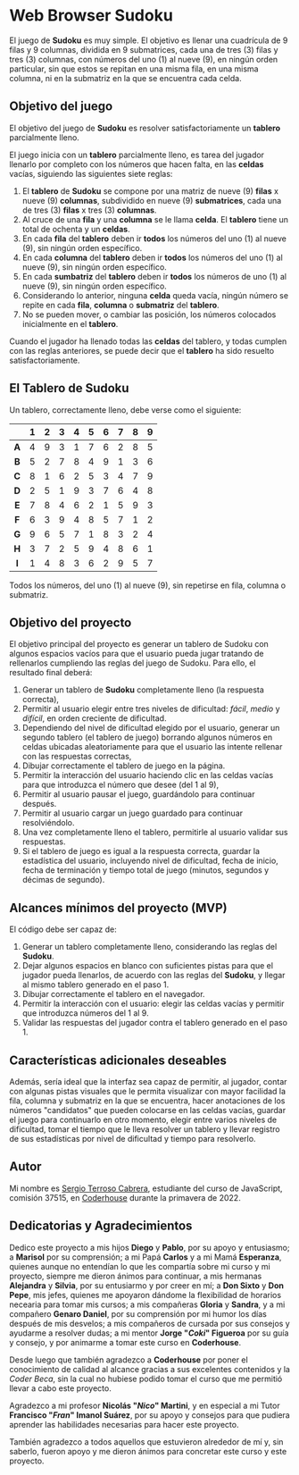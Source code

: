 # Web Browser Sudoku

El juego de **Sudoku** es muy simple. El objetivo es llenar una cuadrícula de 9
filas y 9 columnas, dividida en 9 submatrices, cada una de tres (3) filas y tres
(3) columnas, con números del uno (1) al nueve (9), en ningún orden particular, sin
que estos se repitan en una misma fila, en una misma columna, ni en la submatriz en
la que se encuentra cada celda.

## Objetivo del juego

El objetivo del juego de **Sudoku** es resolver satisfactoriamente un **tablero**
parcialmente lleno.

El juego inicia con un **tablero** parcialmente lleno, es tarea del jugador llenarlo por
completo con los números que hacen falta, en las **celdas** vacías, siguiendo las siguientes
siete reglas:

1. El **tablero** de **Sudoku** se compone por una matriz de nueve (9) **filas** x nueve
(9) **columnas**, subdividido en nueve (9) **submatrices**, cada una de tres (3) **filas** x
tres (3) **columnas**.
2. Al cruce de una **fila** y una **columna** se le llama **celda**. El **tablero** tiene
un total de ochenta y un **celdas**.
3. En cada **fila** del **tablero** deben ir **todos** los números del uno (1) al nueve
(9), sin ningún orden específico.
4. En cada **columna** del **tablero** deben ir **todos** los números del uno (1) al nueve
(9), sin ningún orden específico.
5. En cada **sumbatriz** del **tablero** deben ir **todos** los números de uno (1) al nueve
(9), sin ningún orden específico.
6. Considerando lo anterior, ninguna **celda** queda vacía, ningún número se repite en
cada **fila**, **columna** o **submatriz** del **tablero**.
7. No se pueden mover, o cambiar las posición, los números colocados inicialmente en
el **tablero**.

Cuando el jugador ha llenado todas las **celdas** del tablero, y todas cumplen con las reglas
anteriores, se puede decir que el **tablero** ha sido resuelto satisfactoriamente.

## El Tablero de Sudoku

Un tablero, correctamente lleno, debe verse como el siguiente:

|     |  1  |  2  |  3  |  4  |  5  |  6  |  7  |  8  |  9  |
|:---:|:---:|:---:|:---:|:---:|:---:|:---:|:---:|:---:|:---:|
|**A**|  4  |  9  |  3  |  1  |  7  |  6  |  2  |  8  |  5  |
|**B**|  5  |  2  |  7  |  8  |  4  |  9  |  1  |  3  |  6  |
|**C**|  8  |  1  |  6  |  2  |  5  |  3  |  4  |  7  |  9  |
|**D**|  2  |  5  |  1  |  9  |  3  |  7  |  6  |  4  |  8  |
|**E**|  7  |  8  |  4  |  6  |  2  |  1  |  5  |  9  |  3  |
|**F**|  6  |  3  |  9  |  4  |  8  |  5  |  7  |  1  |  2  |
|**G**|  9  |  6  |  5  |  7  |  1  |  8  |  3  |  2  |  4  |
|**H**|  3  |  7  |  2  |  5  |  9  |  4  |  8  |  6  |  1  |
|**I**|  1  |  4  |  8  |  3  |  6  |  2  |  9  |  5  |  7  |

 Todos los números, del uno (1) al nueve (9), sin repetirse en fila, columna o submatriz.

## Objetivo del proyecto

El objetivo principal del proyecto es generar un tablero de Sudoku con algunos espacios
vacíos para que el usuario pueda jugar tratando de rellenarlos cumpliendo las reglas
del juego de Sudoku. Para ello, el resultado final deberá:

1. Generar un tablero de **Sudoku** completamente lleno (la respuesta correcta),
2. Permitir al usuario elegir entre tres niveles de dificultad: *fácil*, *medio* y
*difícil*, en orden creciente de dificultad.
3. Dependiendo del nivel de dificultad elegido por el usuario, generar un segundo
tablero (el tablero de juego) borrando algunos números en celdas ubicadas
aleatoriamente para que el usuario las intente rellenar con las respuestas correctas,
4. Dibujar correctamente el tablero de juego en la página.
5. Permitir la interacción del usuario haciendo clic en las celdas vacías para que
introduzca el número que desee (del 1 al 9),
6. Permitir al usuario pausar el juego, guardándolo para continuar después.
7. Permitir al usuario cargar un juego guardado para continuar resolviéndolo.
8. Una vez completamente lleno el tablero, permitirle al usuario validar sus respuestas.
9. Si el tablero de juego es igual a la respuesta correcta, guardar la estadística del
usuario, incluyendo nivel de dificultad, fecha de inicio, fecha de terminación y tiempo
total de juego (minutos, segundos y décimas de segundo).

## Alcances mínimos del proyecto (MVP)

El código debe ser capaz de:

1. Generar un tablero completamente lleno, considerando las reglas del **Sudoku**.
2. Dejar algunos espacios en blanco con suficientes pistas para que el jugador
pueda llenarlos, de acuerdo con las reglas del **Sudoku**, y llegar al mismo
tablero generado en el paso 1.
3. Dibujar correctamente el tablero en el navegador.
4. Permitir la interacción con el usuario: elegir las celdas vacías y permitir
que introduzca números del 1 al 9.
5. Validar las respuestas del jugador contra el tablero generado en el paso 1.

## Características adicionales deseables

Además, sería ideal que la interfaz sea capaz de permitir, al jugador, contar con
algunas pistas visuales que le permita visualizar con mayor facilidad la fila,
columna y submatriz en la que se encuentra, hacer anotaciones de los números
"candidatos" que pueden colocarse en las celdas vacías, guardar el juego para
continuarlo en otro momento, elegir entre varios niveles de dificultad, tomar
el tiempo que le lleva resolver un tablero y llevar registro de sus estadísticas
por nivel de dificultad y tiempo para resolverlo.

## Autor

Mi nombre es [Sergio Terroso Cabrera](mailto:sergio.terroso@gmail.com), estudiante
del curso de JavaScript, comisión 37515, en [Coderhouse](https://www.coderhouse.com.mx/)
durante la primavera de 2022.

## Dedicatorias y Agradecimientos

Dedico este proyecto a mis hijos **Diego** y **Pablo**, por su apoyo y entusiasmo;
a **Marisol** por su comprensión; a mi Papá **Carlos** y a mi Mamá **Esperanza**,
quienes aunque no entendían lo que les compartía sobre mi curso y mi proyecto,
siempre me dieron ánimos para continuar, a mis hermanas **Alejandra** y **Silvia**,
por su entusiarmo y por creer en mí; a **Don Sixto** y **Don Pepe**, mis jefes, quienes
me apoyaron dándome la flexibilidad de horarios necearia para tomar mis cursos; a mis
compañeras **Gloria** y **Sandra**, y a mi compañero **Genaro Daniel**, por su comprensión
por mi humor los días después de mis desvelos; a mis compañeros de cursada por sus consejos
y ayudarme a resolver dudas; a mi mentor **Jorge "*Coki*" Figueroa** por su guía y consejo,
y por animarme a tomar este curso en **Coderhouse**.

Desde luego que también agradezco a **Coderhouse** por poner el conocimiento de calidad al
alcance gracias a sus excelentes contenidos y la *Coder Beca*, sin la cual no hubiese podido
tomar el curso que me permitió llevar a cabo este proyecto.

Agradezco a mi profesor **Nicolás "*Nico*" Martini**, y en especial a mi Tutor
**Francisco "*Fran*" Imanol Suárez**, por su apoyo y consejos para que pudiera aprender las
habilidades necesarias para hacer este proyecto.

También agradezco a todos aquellos que estuvieron alrededor de mí y, sin saberlo, fueron
apoyo y me dieron ánimos para concretar este curso y este proyecto.
